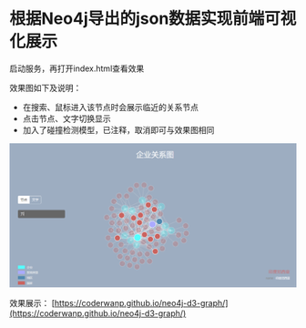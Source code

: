 # 根据Neo4j导出的json数据实现前端可视化展示

启动服务，再打开index.html查看效果

效果图如下及说明：

- 在搜索、鼠标进入该节点时会展示临近的关系节点
- 点击节点、文字切换显示
- 加入了碰撞检测模型，已注释，取消即可与效果图相同

![效果图](img/pic.png)

效果展示：
[https://coderwanp.github.io/neo4j-d3-graph/](https://coderwanp.github.io/neo4j-d3-graph/)

